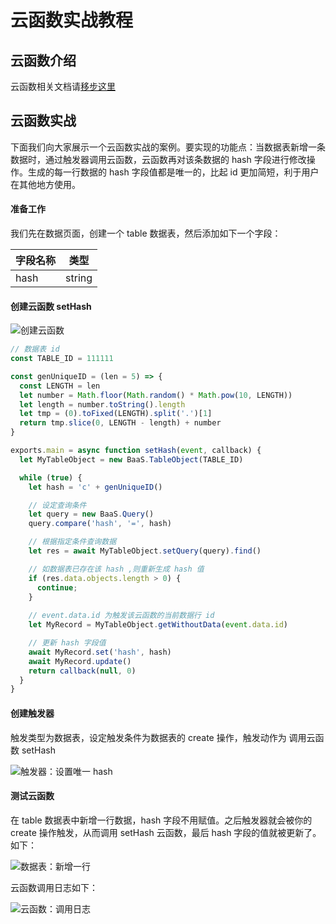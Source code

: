 # 云函数实战教程

## 云函数介绍

云函数相关文档请[移步这里](../../dashboard/basic-services/cloud-function.md)

## 云函数实战

下面我们向大家展示一个云函数实战的案例。要实现的功能点：当数据表新增一条数据时，通过触发器调用云函数，云函数再对该条数据的 hash 字段进行修改操作。生成的每一行数据的 hash 字段值都是唯一的，比起 id 更加简短，利于用户在其他地方使用。

#### 准备工作
我们先在数据页面，创建一个 table 数据表，然后添加如下一个字段：

| 字段名称 | 类型     |
|------|--------|
| hash | string |

#### 创建云函数 setHash

![创建云函数](../../images/practice/cloud-function/WX20181008-112705.png)

```javascript
// 数据表 id
const TABLE_ID = 111111

const genUniqueID = (len = 5) => {
  const LENGTH = len
  let number = Math.floor(Math.random() * Math.pow(10, LENGTH))
  let length = number.toString().length
  let tmp = (0).toFixed(LENGTH).split('.')[1]
  return tmp.slice(0, LENGTH - length) + number
}

exports.main = async function setHash(event, callback) {
  let MyTableObject = new BaaS.TableObject(TABLE_ID)

  while (true) {
    let hash = 'c' + genUniqueID()

    // 设定查询条件
    let query = new BaaS.Query()
    query.compare('hash', '=', hash)

    // 根据指定条件查询数据
    let res = await MyTableObject.setQuery(query).find()

    // 如数据表已存在该 hash ,则重新生成 hash 值
    if (res.data.objects.length > 0) {
      continue;
    }
    
    // event.data.id 为触发该云函数的当前数据行 id
    let MyRecord = MyTableObject.getWithoutData(event.data.id)

    // 更新 hash 字段值
    await MyRecord.set('hash', hash)
    await MyRecord.update()
    return callback(null, 0)
  }
}
```

#### 创建触发器

触发类型为数据表，设定触发条件为数据表的 create 操作，触发动作为 调用云函数 setHash

![触发器：设置唯一 hash](../../images/practice/cloud-function/WechatIMG2.png)

#### 测试云函数

在 table 数据表中新增一行数据，hash 字段不用赋值。之后触发器就会被你的 create 操作触发，从而调用 setHash 云函数，最后 hash 字段的值就被更新了。如下：

![数据表：新增一行](../../images/practice/cloud-function/WechatIMG3.png)

云函数调用日志如下：

![云函数：调用日志](../../images/practice/cloud-function/WechatIMG4.png)
